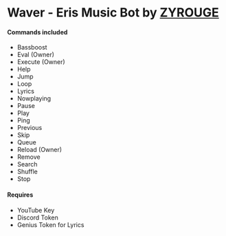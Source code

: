 # Waver - Eris Music Bot by [ZYROUGE](https://discord.gg/8KV5zCg)

#### Commands included

* Bassboost
* Eval (Owner)
* Execute (Owner)
* Help
* Jump
* Loop
* Lyrics
* Nowplaying
* Pause
* Play
* Ping
* Previous
* Skip
* Queue
* Reload (Owner)
* Remove
* Search
* Shuffle
* Stop

#### Requires
* YouTube Key
* Discord Token
* Genius Token for Lyrics
